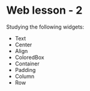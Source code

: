 # Web lesson - 2

Studying the following widgets:
- Text
- Center
- Align
- ColoredBox
- Container
- Padding
- Column
- Row